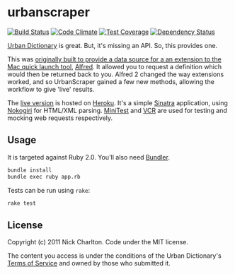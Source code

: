 # urbanscraper

[![Build Status](https://travis-ci.org/nickcharlton/urbanscraper.svg)](https://travis-ci.org/nickcharlton/urbanscraper)
[![Code Climate](https://codeclimate.com/github/nickcharlton/urbanscraper/badges/gpa.svg)](https://codeclimate.com/github/nickcharlton/urbanscraper)
[![Test Coverage](https://codeclimate.com/github/nickcharlton/urbanscraper/badges/coverage.svg)](https://codeclimate.com/github/nickcharlton/urbanscraper)
[![Dependency Status](https://gemnasium.com/nickcharlton/urbanscraper.svg)](https://gemnasium.com/nickcharlton/urbanscraper)

[Urban Dictionary][] is great. But, it's missing an API. So, this provides one.

This was [originally built to provide a data source for a an extension to the Mac
quick launch tool][post], [Alfred][]. It allowed you to request a definition which
would then be returned back to you. Alfred 2 changed the way extensions worked, and 
so UrbanScraper gained a few new methods, allowing the workflow to give 'live'
results.

The [live version][] is hosted on [Heroku][]. It's a simple [Sinatra][] application, 
using [Nokogiri][] for HTML/XML parsing. [MiniTest][] and [VCR][] are used for
testing and mocking web requests respectively.

## Usage

It is targeted against Ruby 2.0. You'll also need [Bundler][].

```bash
bundle install
bundle exec ruby app.rb
```

Tests can be run using `rake`:

```bash
rake test
```

## License

Copyright (c) 2011 Nick Charlton. Code under the MIT license.

The content you access is under the conditions of the Urban Dictionary's 
[Terms of Service][tos] and owned by those who submitted it.

[Urban Dictionary]: http://www.urbandictionary.com/
[post]: http://nickcharlton.net/posts/introducing-urbanscraper.html
[Alfred]: http://www.alfredapp.com
[live version]: http://urbanscraper.herokuapp.com/
[Heroku]: http://heroku.com/
[Sinatra]: http://www.sinatrarb.com/
[Nokogiri]: http://nokogiri.org/
[MiniTest]: https://github.com/seattlerb/minitest
[VCR]: https://github.com/vcr/vcr
[Bundler]: http://bundler.io
[tos]: http://www.urbandictionary.com/tos.php

